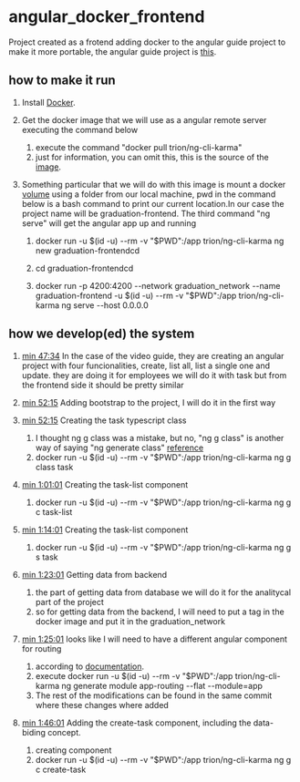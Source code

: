 # angular_docker_frontend
Project created as a frotend adding docker to the angular guide project to make it more portable, the angular guide project is [this](https://youtu.be/G46fjVzQ7BQ?t=1968).

## how to make it run



1. Install [Docker](https://docs.docker.com/engine/install/).

2. Get the docker image that we will use as a angular remote server executing the command below

    1. execute the command "docker pull trion/ng-cli-karma"
    2. just for information, you can omit this, this is the source of the [image](https://hub.docker.com/r/trion/ng-cli-karma).

3. Something particular that we will do with this image is mount a docker [volume](https://docs.docker.com/storage/volumes/) using a folder from our local machine, pwd in the command below is a bash command to print our current location.In our case the project name will be graduation-frontend. The third command "ng serve" will get the angular app up and running

    1. docker run -u $(id -u) --rm -v "$PWD":/app trion/ng-cli-karma ng new  graduation-frontendcd 

    2. cd graduation-frontendcd

    3. docker run -p 4200:4200 --network graduation_network --name graduation-frontend -u $(id -u) --rm -v "$PWD":/app trion/ng-cli-karma ng serve --host 0.0.0.0

## how we develop(ed) the system

1. [min 47:34](https://youtu.be/G46fjVzQ7BQ?t=2854) In the case of the video guide, they are creating an angular project with four funcionalities, create, list all, list a single one and update. they are doing it for employees we will do it with task but from the frontend side it should be pretty similar 


2. [min 52:15](https://youtu.be/G46fjVzQ7BQ?t=3135) Adding bootstrap to the project, I will do it in the first way

3. [min 52:15](https://youtu.be/G46fjVzQ7BQ?t=3135) Creating the task typescript class 
    1.  I thought ng g class was a mistake, but no, "ng g class" is another way of saying "ng generate class" [reference](https://angular.io/cli/generate)
    2.  docker run -u $(id -u) --rm -v "$PWD":/app trion/ng-cli-karma ng g class task

4. [min 1:01:01](https://youtu.be/G46fjVzQ7BQ?t=3135) Creating the task-list component
    1.  docker run -u $(id -u) --rm -v "$PWD":/app trion/ng-cli-karma ng g c task-list

5. [min 1:14:01](https://youtu.be/G46fjVzQ7BQ?t=3135) Creating the task-list component
    1.  docker run -u $(id -u) --rm -v "$PWD":/app trion/ng-cli-karma ng g s task

6. [min 1:23:01](https://youtu.be/G46fjVzQ7BQ?t=3135) Getting data from backend
    1.  the part of getting data from database we will do it for the analitycal part of the project
    2.  so for getting data from the backend, I will need to put a tag in the docker image and put it in the graduation_network

7. [min 1:25:01](https://youtu.be/G46fjVzQ7BQ?t=3135) looks like I will need to have a different angular component for routing
    1.  according to [documentation](https://angular.io/tutorial/toh-pt5).
    2.  execute docker run -u $(id -u) --rm -v "$PWD":/app trion/ng-cli-karma ng generate module app-routing --flat --module=app
    3.  The rest of the modifications can be found in the same commit where these changes where added

8. [min 1:46:01](https://youtu.be/G46fjVzQ7BQ?t=3135) Adding the create-task component, including the data-biding concept.
    1.  creating component
    2.  docker run -u $(id -u) --rm -v "$PWD":/app trion/ng-cli-karma ng g c create-task

